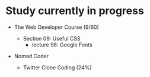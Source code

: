 # Study currently in progress

  - The Web Developer Course (9/60)
    - Section 09: Useful CSS
      - lecture 98: Google Fonts

  - Nomad Coder
    - Twitter Clone Coding (24%)